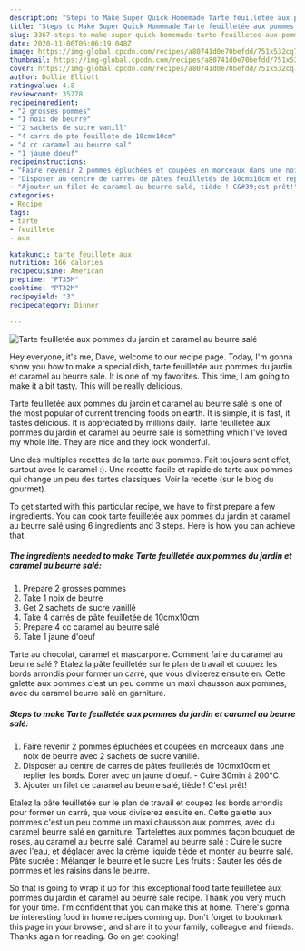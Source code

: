 ```yaml
---
description: "Steps to Make Super Quick Homemade Tarte feuilletée aux pommes du jardin et caramel au beurre salé"
title: "Steps to Make Super Quick Homemade Tarte feuilletée aux pommes du jardin et caramel au beurre salé"
slug: 3367-steps-to-make-super-quick-homemade-tarte-feuilletee-aux-pommes-du-jardin-et-caramel-au-beurre-sale
date: 2020-11-06T06:06:19.048Z
image: https://img-global.cpcdn.com/recipes/a80741d0e70befdd/751x532cq70/tarte-feuilletee-aux-pommes-du-jardin-et-caramel-au-beurre-sale-photo-principale-de-la-recette.jpg
thumbnail: https://img-global.cpcdn.com/recipes/a80741d0e70befdd/751x532cq70/tarte-feuilletee-aux-pommes-du-jardin-et-caramel-au-beurre-sale-photo-principale-de-la-recette.jpg
cover: https://img-global.cpcdn.com/recipes/a80741d0e70befdd/751x532cq70/tarte-feuilletee-aux-pommes-du-jardin-et-caramel-au-beurre-sale-photo-principale-de-la-recette.jpg
author: Dollie Elliott
ratingvalue: 4.8
reviewcount: 35778
recipeingredient:
- "2 grosses pommes"
- "1 noix de beurre"
- "2 sachets de sucre vanill"
- "4 carrs de pte feuillete de 10cmx10cm"
- "4 cc caramel au beurre sal"
- "1 jaune doeuf"
recipeinstructions:
- "Faire revenir 2 pommes épluchées et coupées en morceaux dans une noix de beurre avec 2 sachets de sucre vanillé."
- "Disposer au centre de carres de pâtes feuilletés de 10cmx10cm et replier les bords. Dorer avec un jaune d&#39;oeuf. Cuire 30min à 200°C."
- "Ajouter un filet de caramel au beurre salé, tiède ! C&#39;est prêt!"
categories:
- Recipe
tags:
- tarte
- feuillete
- aux

katakunci: tarte feuillete aux 
nutrition: 166 calories
recipecuisine: American
preptime: "PT35M"
cooktime: "PT32M"
recipeyield: "3"
recipecategory: Dinner

---
```



![Tarte feuilletée aux pommes du jardin et caramel au beurre salé](https://img-global.cpcdn.com/recipes/a80741d0e70befdd/751x532cq70/tarte-feuilletee-aux-pommes-du-jardin-et-caramel-au-beurre-sale-photo-principale-de-la-recette.jpg)

Hey everyone, it's me, Dave, welcome to our recipe page. Today, I'm gonna show you how to make a special dish, tarte feuilletée aux pommes du jardin et caramel au beurre salé. It is one of my favorites. This time, I am going to make it a bit tasty. This will be really delicious.

Tarte feuilletée aux pommes du jardin et caramel au beurre salé is one of the most popular of current trending foods on earth. It is simple, it is fast, it tastes delicious. It is appreciated by millions daily. Tarte feuilletée aux pommes du jardin et caramel au beurre salé is something which I've loved my whole life. They are nice and they look wonderful.

Une des multiples recettes de la tarte aux pommes. Fait toujours sont effet, surtout avec le caramel :). Une recette facile et rapide de tarte aux pommes qui change un peu des tartes classiques. Voir la recette (sur le blog du gourmet).


To get started with this particular recipe, we have to first prepare a few ingredients. You can cook tarte feuilletée aux pommes du jardin et caramel au beurre salé using 6 ingredients and 3 steps. Here is how you can achieve that.

<!--inarticleads1-->

##### The ingredients needed to make Tarte feuilletée aux pommes du jardin et caramel au beurre salé:

1. Prepare 2 grosses pommes
1. Take 1 noix de beurre
1. Get 2 sachets de sucre vanillé
1. Take 4 carrés de pâte feuilletée de 10cmx10cm
1. Prepare 4 cc caramel au beurre salé
1. Take 1 jaune d&#39;oeuf


Tarte au chocolat, caramel et mascarpone. Comment faire du caramel au beurre salé ? Etalez la pâte feuilletée sur le plan de travail et coupez les bords arrondis pour former un carré, que vous diviserez ensuite en. Cette galette aux pommes c&#39;est un peu comme un maxi chausson aux pommes, avec du caramel beurre salé en garniture. 

<!--inarticleads2-->

##### Steps to make Tarte feuilletée aux pommes du jardin et caramel au beurre salé:

1. Faire revenir 2 pommes épluchées et coupées en morceaux dans une noix de beurre avec 2 sachets de sucre vanillé.
1. Disposer au centre de carres de pâtes feuilletés de 10cmx10cm et replier les bords. Dorer avec un jaune d&#39;oeuf. - Cuire 30min à 200°C.
1. Ajouter un filet de caramel au beurre salé, tiède ! C&#39;est prêt!


Etalez la pâte feuilletée sur le plan de travail et coupez les bords arrondis pour former un carré, que vous diviserez ensuite en. Cette galette aux pommes c&#39;est un peu comme un maxi chausson aux pommes, avec du caramel beurre salé en garniture. Tartelettes aux pommes façon bouquet de roses, au caramel au beurre salé. Caramel au beurre salé : Cuire le sucre avec l&#39;eau, et déglacer avec la crème liquide tiède et monter au beurre salé. Pâte sucrée : Mélanger le beurre et le sucre Les fruits : Sauter les dés de pommes et les raisins dans le beurre. 

So that is going to wrap it up for this exceptional food tarte feuilletée aux pommes du jardin et caramel au beurre salé recipe. Thank you very much for your time. I'm confident that you can make this at home. There's gonna be interesting food in home recipes coming up. Don't forget to bookmark this page in your browser, and share it to your family, colleague and friends. Thanks again for reading. Go on get cooking!
